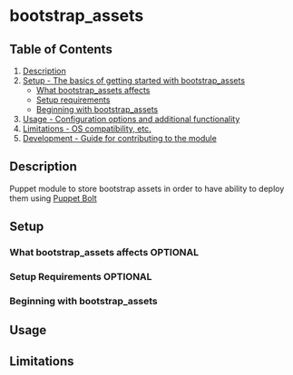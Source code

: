 # bootstrap_assets

## Table of Contents

1. [Description](#description)
1. [Setup - The basics of getting started with bootstrap_assets](#setup)
    * [What bootstrap_assets affects](#what-bootstrap_assets-affects)
    * [Setup requirements](#setup-requirements)
    * [Beginning with bootstrap_assets](#beginning-with-bootstrap_assets)
1. [Usage - Configuration options and additional functionality](#usage)
1. [Limitations - OS compatibility, etc.](#limitations)
1. [Development - Guide for contributing to the module](#development)

## Description

Puppet module to store bootstrap assets in order to have ability to deploy them 
using [Puppet Bolt](https://www.puppet.com/community/open-source/bolt)

## Setup

### What bootstrap_assets affects **OPTIONAL**

### Setup Requirements **OPTIONAL**

### Beginning with bootstrap_assets

## Usage

## Limitations
